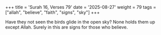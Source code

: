 +++
title = 'Surah 16, Verses 79'
date = '2025-08-27'
weight = 79
tags = ["allah", "believe", "faith", "signs", "sky"]
+++

Have they not seen the birds glide in the open sky? None holds them up except Allah. Surely in this are signs for those who believe.